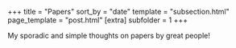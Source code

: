 +++
title = "Papers"
sort_by = "date"
template = "subsection.html"
page_template = "post.html"
[extra]
subfolder = 1
+++

My sporadic and simple thoughts on papers by great people!

